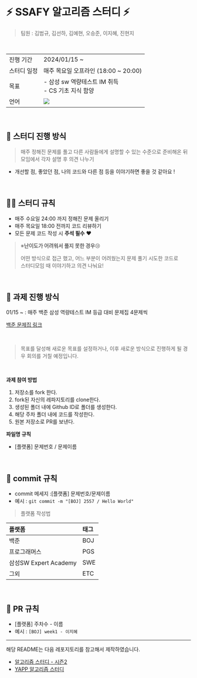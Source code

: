 # ⚡ SSAFY 알고리즘 스터디 ⚡

> 팀원 : 김범규, 김선하, 김예현, 오승준, 이지혜, 진현지

<br>

<table>
  <tr>
    <td>진행 기간</td>
    <td>2024/01/15 ~</td>
  </tr>
  <tr>
    <td>스터디 일정</td>
    <td>매주 목요일 오프라인 (18:00 ~ 20:00)
  </tr>
  <tr>
    <td>목표</td>
    <td>- 삼성 sw 역량테스트 IM 취득 <br>
- CS 기초 지식 함양</td>
  </tr>
  <tr>
    <td>언어</td>
    <td><img src="https://img.shields.io/badge/Java-007396.svg?&style=for-the-badge&logo=Java&logoColor=white"> 
    </td>
  </tr>
</table>


<br>

## 📌 스터디 진행 방식


> 매주 정해진 문제를 풀고 다른 사람들에게 설명할 수 있는 수준으로 준비해온 뒤 모임에서 각자 설명 후 의견 나누기
- 개선할 점, 좋았던 점, 나의 코드와 다른 점 등을 이야기하면 좋을 것 같아요 !

<br>

## 🙏🏻 스터디 규칙

- 매주 수요일 24:00 까지 정해진 문제 올리기
- 매주 목요일 18:00 전까지 코드 리뷰하기
- 모든 문제 코드 작성 시 **주석 필수** ❤

> ※**난이도가 어려워서 풀지 못한 경우**:cry:
>
> 어떤 방식으로 접근 했고, 어느 부분이 어려웠는지 문제 풀기 시도한 코드로 <br>
> 스터디모임 때 이야기하고 의견 나눠요! 

<br>

## 💨 과제 진행 방식

01/15 ~ : 매주 백준 삼성 역량테스트 IM 등급 대비 문제집 4문제씩

[백준 문제집 링크](<https://www.acmicpc.net/workbook/view/10168>)

<br>

> 목표를 달성해 새로운 목표를 설정하거나, 이후 새로운 방식으로 진행하게 될 경우 회의를 거칠 예정입니다.

<br>

**과제 참여 방법**

1. 저장소를 fork 한다.
2. fork된 자신의 레파지토리를 clone한다.
3. 생성된 폴더 내에 Github ID로 폴더를 생성한다.
4. 해당 주차 폴더 내에 코드를 작성한다.
5. 원본 저장소로 PR를 보낸다.
   
**파일명 규칙**
- [플랫폼] 문제번호 / 문제이름

<br>

## 🚧  commit 규칙
- commit 메세지 :[플랫폼] 문제번호/문제이름
- 예시 : `git commit -m "[BOJ] 2557 / Hello World"`

> 플랫폼 작성법

| 플랫폼    | 태그  |
|:-------|:----|
| 백준     | BOJ |
| 프로그래머스 | PGS |
| 삼성SW Expert Academy | SWE |
| 그외 | ETC |

<br>

## 🚧  PR 규칙
- [플랫폼] 주차수 - 이름
- 예시 : `[BOJ] week1 - 이지혜`

---
해당 README는 다음 레포지토리를 참고해서 제작하였습니다.
- [알고리즘 스터디 - 시즌2](https://github.com/CodeSquad-2023-BE-Study/Algorithm-Study/blob/main/README.md)
- [YAPP 알고리즘 스터디](https://github.com/gyoogle/YAPP_Algorithm)
